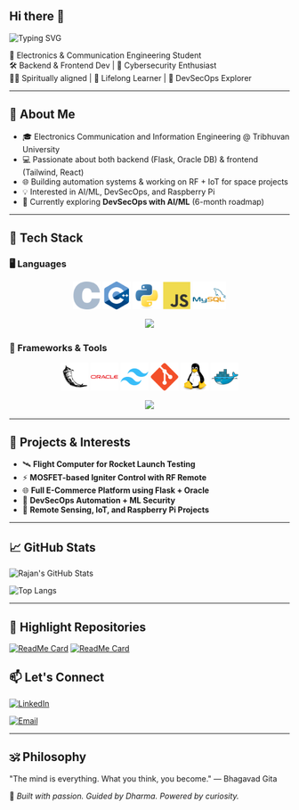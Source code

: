 ## Hi there 👋

<!--
**rajan-sarkar/rajan-sarkar** is a ✨ _special_ ✨ repository because its `README.md` (this file) appears on your GitHub profile.

Here are some ideas to get you started:

- 🔭 I’m currently working on ...
- 🌱 I’m currently learning ...
- 👯 I’m looking to collaborate on ...
- 🤔 I’m looking for help with ...
- 💬 Ask me about ...
- 📫 How to reach me: ...
- 😄 Pronouns: ...
- ⚡ Fun fact: ...
-->
![Typing SVG](https://readme-typing-svg.demolab.com/?lines=🔱+NAMASTE🙏+I’m+Rajan+Pandey;Full+Stack+Dev+⚙️+||+Cybersecurity+Explorer+🔐;Engineering+the+Future+with+Code+%26+Consciousness+🧘‍♂️✨&center=true&width=1000&height=70&color=00FFFF&vCenter=true&size=25&duration=1000&pause=500)



🚀 Electronics & Communication Engineering Student  
🛠️ Backend & Frontend Dev | 🔐 Cybersecurity Enthusiast  
🧘‍♂️ Spiritually aligned | 🧠 Lifelong Learner | 🧬 DevSecOps Explorer  


---

## 🧩 About Me

- 🎓 Electronics Communication and Information Engineering @ Tribhuvan University  
- 💻 Passionate about both backend (Flask, Oracle DB) & frontend (Tailwind, React)
- 🌐 Building automation systems & working on RF + IoT for space projects  
- 💡 Interested in AI/ML, DevSecOps, and Raspberry Pi  
- 🔭 Currently exploring **DevSecOps with AI/ML** (6-month roadmap)  
<!--- ☀️ Spiritual belief: **Satyam Shivam Sundaram** — Truth, Consciousness & Bliss-->

---

## 🧠 Tech Stack

### 🖥️ Languages

<p align="center">
  <img src="https://raw.githubusercontent.com/devicons/devicon/master/icons/c/c-original.svg" alt="C" width="50" height="50"/>
  <img src="https://raw.githubusercontent.com/devicons/devicon/master/icons/cplusplus/cplusplus-original.svg" alt="C++" width="50" height="50"/>
  <img src="https://raw.githubusercontent.com/devicons/devicon/master/icons/python/python-original.svg" alt="Python" width="50" height="50"/>
  <img src="https://raw.githubusercontent.com/devicons/devicon/master/icons/javascript/javascript-original.svg" alt="JavaScript" width="50" height="50"/>
  <img src="https://raw.githubusercontent.com/devicons/devicon/master/icons/mysql/mysql-original-wordmark.svg" alt="SQL" width="60" height="50"/>
</p>

<p align="center">
  <img src="https://readme-typing-svg.demolab.com/?lines=C+💻;C+++🧠;Python+🐍;JavaScript+✨;SQL+📊&center=true&width=500&height=40&color=0F9D58&vCenter=true&size=20&duration=1000&pause=500" />
</p>


### 🧰 Frameworks & Tools

<p align="center">
  <img src="https://raw.githubusercontent.com/devicons/devicon/master/icons/flask/flask-original.svg" alt="Flask" width="50" height="50"/>
  <img src="https://raw.githubusercontent.com/devicons/devicon/master/icons/oracle/oracle-original.svg" alt="Oracle" width="50" height="50"/>
  <img src="https://raw.githubusercontent.com/devicons/devicon/master/icons/tailwindcss/tailwindcss-plain.svg" alt="Tailwind CSS" width="50" height="50"/>
  <img src="https://raw.githubusercontent.com/devicons/devicon/master/icons/git/git-original.svg" alt="Git" width="50" height="50"/>
  <img src="https://raw.githubusercontent.com/devicons/devicon/master/icons/linux/linux-original.svg" alt="Linux" width="50" height="50"/>
  <img src="https://raw.githubusercontent.com/devicons/devicon/master/icons/docker/docker-original.svg" alt="Docker" width="50" height="50"/>
</p>

<p align="center">
  <img src="https://readme-typing-svg.demolab.com/?lines=Flask+🌐;Oracle+🛢️;Tailwind+CSS+🎨;Git+🔧;Linux+🐧;Docker+🐳&center=true&width=500&height=40&color=F97316&vCenter=true&size=20&duration=1000&pause=500" />
</p>


---

## 🔭 Projects & Interests

- 🛰️ **Flight Computer for Rocket Launch Testing**
- ⚡ **MOSFET-based Igniter Control with RF Remote**
- 🌐 **Full E-Commerce Platform using Flask + Oracle**
- 🧪 **DevSecOps Automation + ML Security**
- 📡 **Remote Sensing, IoT, and Raspberry Pi Projects**

---

## 📈 GitHub Stats

![Rajan's GitHub Stats](https://github-readme-stats.vercel.app/api?username=rajan-sarkar&show_icons=true&theme=radical)

![Top Langs](https://github-readme-stats.vercel.app/api/top-langs/?username=rajan-sarkar&layout=compact&theme=radical)



---

## 📌 Highlight Repositories

[![ReadMe Card](https://github-readme-stats.vercel.app/api/pin/?username=rajan-sarkar&repo=credit_card_detction_ml )](https://github.com/rajan-sarkar/credit_card_detction_ml )
[![ReadMe Card](https://github-readme-stats.vercel.app/api/pin/?username=rajan-sarkar&repo=People_counting-moving_left-right)](https://github.com/rajan-sarkar/People_counting-moving_left-right.git)



## 📫 Let's Connect

[![LinkedIn](https://img.shields.io/badge/-LinkedIn-blue?style=flat&logo=linkedin)](https://www.linkedin.com/in/rajan-pandey-145802201/)  
<!-- [![Portfolio](https://img.shields.io/badge/-My_Portfolio-000?style=flat&logo=github)](https://your-portfolio-link.com)  -->
[![Email](https://img.shields.io/badge/-Email-D14836?style=flat&logo=gmail&logoColor=white)](mailto:rajanpandey492222@gmail.com)

---

## 🕉️ Philosophy

 "The mind is everything. What you think, you become." — Bhagavad Gita  






🌟 *Built with passion. Guided by Dharma. Powered by curiosity.*





